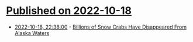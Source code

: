 # [Published on 2022-10-18](index.md)

* [2022-10-18, 22:38:00](https://soylentnews.org/article.pl?sid=22/10/18/0435221&from=rss) - [Billions of Snow Crabs Have Disappeared From Alaska Waters](https://soylentnews.org/article.pl?sid=22/10/18/0435221&from=rss)
